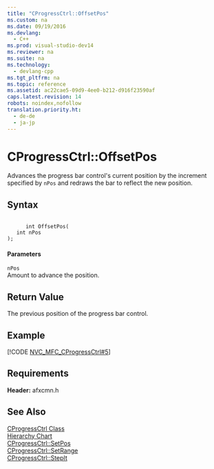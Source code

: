 ```yaml
---
title: "CProgressCtrl::OffsetPos"
ms.custom: na
ms.date: 09/19/2016
ms.devlang: 
  - C++
ms.prod: visual-studio-dev14
ms.reviewer: na
ms.suite: na
ms.technology: 
  - devlang-cpp
ms.tgt_pltfrm: na
ms.topic: reference
ms.assetid: ac22cae5-09d9-4ee0-b212-d916f23590af
caps.latest.revision: 14
robots: noindex,nofollow
translation.priority.ht: 
  - de-de
  - ja-jp
---
```

# CProgressCtrl::OffsetPos
Advances the progress bar control's current position by the increment specified by `nPos` and redraws the bar to reflect the new position.  
  
## Syntax  
  
```  
  
      int OffsetPos(  
   int nPos   
);  
```  
  
#### Parameters  
 `nPos`  
 Amount to advance the position.  
  
## Return Value  
 The previous position of the progress bar control.  
  
## Example  
 [!CODE [NVC_MFC_CProgressCtrl#5](../CodeSnippet/VS_Snippets_Cpp/NVC_MFC_CProgressCtrl#5)]  
  
## Requirements  
 **Header:** afxcmn.h  
  
## See Also  
 [CProgressCtrl Class](../vs140/CProgressCtrl-Class.md)   
 [Hierarchy Chart](../vs140/Hierarchy-Chart.md)   
 [CProgressCtrl::SetPos](../vs140/CProgressCtrl--SetPos.md)   
 [CProgressCtrl::SetRange](../vs140/CProgressCtrl--SetRange.md)   
 [CProgressCtrl::StepIt](../vs140/CProgressCtrl--StepIt.md)